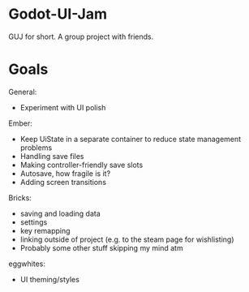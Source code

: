 # Godot-UI-Jam
GUJ for short. A group project with friends.

# Goals
General:
- Experiment with UI polish

Ember:
- Keep UiState in a separate container to reduce state management problems
- Handling save files
- Making controller-friendly save slots
- Autosave, how fragile is it?
- Adding screen transitions

Bricks:
- saving and loading data
- settings
- key remapping
- linking outside of project (e.g. to the steam page for wishlisting)
- Probably some other stuff skipping my mind atm

eggwhites:
- UI theming/styles

